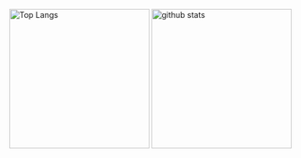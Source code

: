<p align="left"> 
  <img alt="Top Langs" height="250px" src="https://github-readme-stats.vercel.app/api?username=is0383kk&count_private=true&theme=dracula&show_icons=true" />
  <img alt="github stats" height="250px" src="https://github-readme-stats.vercel.app/api/top-langs/?username=is0383kk&theme=dracula&layout=compact"  />
</p>
